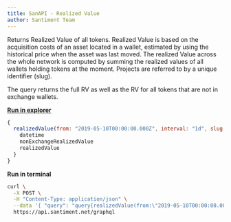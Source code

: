 ```yaml
---
title: SanAPI - Realized Value
author: Santiment Team
---
```


Returns Realized Value of all tokens. Realized Value is based on the
acquisition costs of an asset located in a wallet, estimated by using
the historical price when the asset was last moved. The realized Value
across the whole network is computed by summing the realized values of
all wallets holding tokens at the moment. Projects are referred to by a
unique identifier (slug).

The query returns the full RV as well as the RV for all tokens that are
not in exchange wallets.


[**Run in
explorer**](https://api.santiment.net/graphiql?query=%7B%0A%20%20realizedValue(from%3A%20%222019-05-10T00%3A00%3A00.000Z%22%2C%20interval%3A%20%221d%22%2C%20slug%3A%20%22ethereum%22%2C%20to%3A%20%222019-06-23T00%3A00%3A00.000Z%22)%20%7B%0A%20%20%20%20datetime%0A%20%20%20%20nonExchangeRealizedValue%0A%20%20%20%20realizedValue%0A%20%20%7D%0A%7D%0A&variables=)

```js
{
  realizedValue(from: "2019-05-10T00:00:00.000Z", interval: "1d", slug: "ethereum", to: "2019-06-23T00:00:00.000Z") {
    datetime
    nonExchangeRealizedValue
    realizedValue
  }
}
```

**Run in terminal**

```sh
curl \
  -X POST \
  -H "Content-Type: application/json" \
  --data '{ "query": "query{realizedValue(from:\"2019-05-10T00:00:00.000Z\",interval:\"1d\",slug:\"ethereum\",to:\"2019-06-23T00:00:00.000Z\"){datetime, nonExchangeRealizedValue, realizedValue}}" }' \
  https://api.santiment.net/graphql
```
